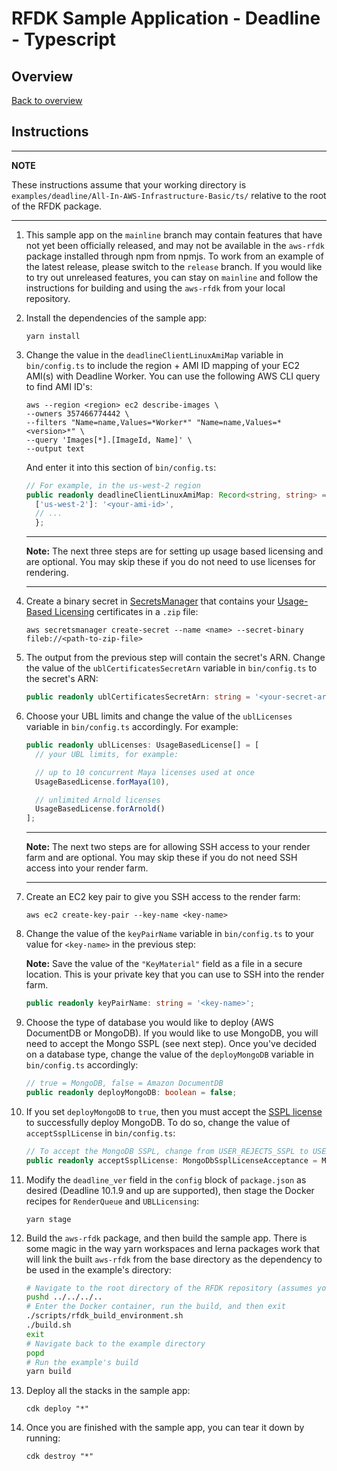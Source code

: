 # RFDK Sample Application - Deadline - Typescript

## Overview
[Back to overview](../README.md)

## Instructions

---
**NOTE**

These instructions assume that your working directory is `examples/deadline/All-In-AWS-Infrastructure-Basic/ts/` relative to the root of the RFDK package.

---

1. This sample app on the `mainline` branch may contain features that have not yet been officially released, and may not be available in the `aws-rfdk` package installed through npm from npmjs. To work from an example of the latest release, please switch to the `release` branch. If you would like to try out unreleased features, you can stay on `mainline` and follow the instructions for building and using the `aws-rfdk` from your local repository.
2.  Install the dependencies of the sample app:

    ```
    yarn install
    ```
3.  Change the value in the `deadlineClientLinuxAmiMap` variable in `bin/config.ts` to include the region + AMI ID mapping of your EC2 AMI(s) with Deadline Worker. You can use the following AWS CLI query to find AMI ID's:
    ```
    aws --region <region> ec2 describe-images \
    --owners 357466774442 \
    --filters "Name=name,Values=*Worker*" "Name=name,Values=*<version>*" \
    --query 'Images[*].[ImageId, Name]' \
    --output text
    ```

    And enter it into this section of `bin/config.ts`:
    ```ts
    // For example, in the us-west-2 region
    public readonly deadlineClientLinuxAmiMap: Record<string, string> = {
      ['us-west-2']: '<your-ami-id>',
      // ...
      };
    ```

    ---

    **Note:** The next three steps are for setting up usage based licensing and are optional. You may skip these if you do not need to use licenses for rendering.

    ---
4.  Create a binary secret in [SecretsManager](https://aws.amazon.com/secrets-manager/) that contains your [Usage-Based Licensing](https://docs.thinkboxsoftware.com/products/deadline/10.1/1_User%20Manual/manual/aws-portal/licensing-setup.html?highlight=usage%20based%20licensing) certificates in a `.zip` file:

    ```
    aws secretsmanager create-secret --name <name> --secret-binary fileb://<path-to-zip-file>
    ```
5.  The output from the previous step will contain the secret's ARN. Change the value of the `ublCertificatesSecretArn` variable in `bin/config.ts` to the secret's ARN:

    ```ts
    public readonly ublCertificatesSecretArn: string = '<your-secret-arn>';
    ```
6.  Choose your UBL limits and change the value of the `ublLicenses` variable in `bin/config.ts` accordingly. For example:

    ```ts
    public readonly ublLicenses: UsageBasedLicense[] = [
      // your UBL limits, for example:

      // up to 10 concurrent Maya licenses used at once
      UsageBasedLicense.forMaya(10),

      // unlimited Arnold licenses
      UsageBasedLicense.forArnold()
    ];
    ```

    ---

    **Note:** The next two steps are for allowing SSH access to your render farm and are optional. You may skip these if you do not need SSH access into your render farm.

    ---
7.  Create an EC2 key pair to give you SSH access to the render farm:

    ```
    aws ec2 create-key-pair --key-name <key-name>
    ```
8.  Change the value of the `keyPairName` variable in `bin/config.ts` to your value for `<key-name>` in the previous step:

    **Note:** Save the value of the `"KeyMaterial"` field as a file in a secure location. This is your private key that you can use to SSH into the render farm.

    ```ts
    public readonly keyPairName: string = '<key-name>';
    ```
9. Choose the type of database you would like to deploy (AWS DocumentDB or MongoDB).
    If you would like to use MongoDB, you will need to accept the Mongo SSPL (see next step).
    Once you've decided on a database type, change the value of the `deployMongoDB` variable in `bin/config.ts` accordingly:

    ```ts
    // true = MongoDB, false = Amazon DocumentDB
    public readonly deployMongoDB: boolean = false;
    ```
10. If you set `deployMongoDB` to `true`, then you must accept the [SSPL license](https://www.mongodb.com/licensing/server-side-public-license) to successfully deploy MongoDB. To do so, change the value of `acceptSsplLicense` in `bin/config.ts`:

    ```ts
    // To accept the MongoDB SSPL, change from USER_REJECTS_SSPL to USER_ACCEPTS_SSPL
    public readonly acceptSsplLicense: MongoDbSsplLicenseAcceptance = MongoDbSsplLicenseAcceptance.USER_REJECTS_SSPL;
    ```
11. Modify the `deadline_ver` field in the `config` block of `package.json` as desired (Deadline 10.1.9 and up are supported), then stage the Docker recipes for `RenderQueue` and `UBLLicensing`:

    ```
    yarn stage
    ```
12. Build the `aws-rfdk` package, and then build the sample app. There is some magic in the way yarn workspaces and lerna packages work that will link the built `aws-rfdk` from the base directory as the dependency to be used in the example's directory:
    ```bash
    # Navigate to the root directory of the RFDK repository (assumes you started in the example's directory)
    pushd ../../../..
    # Enter the Docker container, run the build, and then exit
    ./scripts/rfdk_build_environment.sh
    ./build.sh
    exit
    # Navigate back to the example directory
    popd
    # Run the example's build
    yarn build
    ```
13. Deploy all the stacks in the sample app:

    ```
    cdk deploy "*"
    ```
14. Once you are finished with the sample app, you can tear it down by running:

    ```
    cdk destroy "*"
    ```
